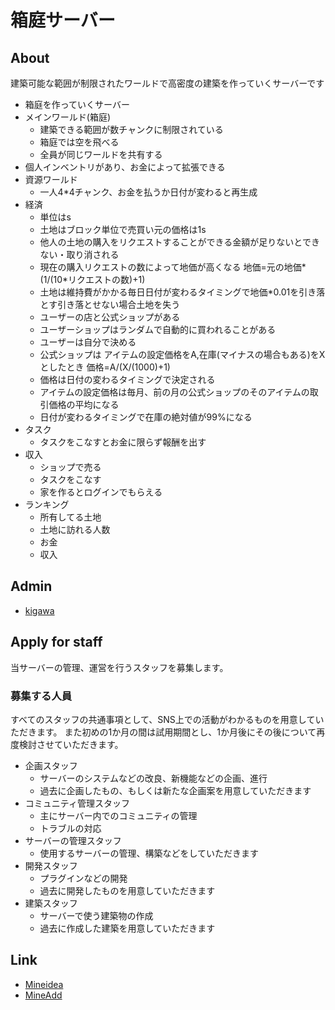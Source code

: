 # 箱庭サーバー

## About

建築可能な範囲が制限されたワールドで高密度の建築を作っていくサーバーです

* 箱庭を作っていくサーバー
* メインワールド(箱庭)
    * 建築できる範囲が数チャンクに制限されている
    * 箱庭では空を飛べる
    * 全員が同じワールドを共有する
* 個人インベントリがあり、お金によって拡張できる
* 資源ワールド
    * 一人4*4チャンク、お金を払うか日付が変わると再生成
* 経済
    * 単位はs
    * 土地はブロック単位で売買い元の価格は1s
    * 他人の土地の購入をリクエストすることができる金額が足りないとできない・取り消される
    * 現在の購入リクエストの数によって地価が高くなる 地価=元の地価*(1/(10*リクエストの数)+1)
    * 土地は維持費がかかる毎日日付が変わるタイミングで地価*0.01を引き落とす引き落とせない場合土地を失う
    * ユーザーの店と公式ショップがある
    * ユーザーショップはランダムで自動的に買われることがある
    * ユーザーは自分で決める
    * 公式ショップは アイテムの設定価格をA,在庫(マイナスの場合もある)をXとしたとき 価格=A/(X/(1000)+1)
    * 価格は日付の変わるタイミングで決定される
    * アイテムの設定価格は毎月、前の月の公式ショップのそのアイテムの取引価格の平均になる
    * 日付が変わるタイミングで在庫の絶対値が99%になる
* タスク
    * タスクをこなすとお金に限らず報酬を出す
* 収入
    * ショップで売る
    * タスクをこなす
    * 家を作るとログインでもらえる
* ランキング
    * 所有してる土地
    * 土地に訪れる人数
    * お金
    * 収入

## Admin

* [kigawa](https://github.com/kigawa01)

## Apply for staff

当サーバーの管理、運営を行うスタッフを募集します。

### 募集する人員

すべてのスタッフの共通事項として、SNS上での活動がわかるものを用意していただきます。
また初めの1か月の間は試用期間とし、1か月後にその後について再度検討させていただきます。

* 企画スタッフ
    * サーバーのシステムなどの改良、新機能などの企画、進行
    * 過去に企画したもの、もしくは新たな企画案を用意していただきます
* コミュニティ管理スタッフ
    * 主にサーバー内でのコミュニティの管理
    * トラブルの対応
* サーバーの管理スタッフ
    * 使用するサーバーの管理、構築などをしていただきます
* 開発スタッフ
    * プラグインなどの開発
    * 過去に開発したものを用意していただきます
* 建築スタッフ
    * サーバーで使う建築物の作成
    * 過去に作成した建築を用意していただきます

## Link

* [Mineidea](https://mineidea.net/projects/9125797146)
* [MineAdd](https://mineadd.net/items/1654269041981x877038155938660400)